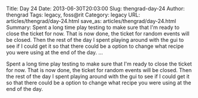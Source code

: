 Title: Day 24
Date: 2013-06-30T20:03:00
Slug: thengrad-day-24
Author: thengrad
Tags: legacy, foss@rit
Category: legacy
URL: articles/thengrad/day-24.html
save_as: articles/thengrad/day-24.html
Summary: Spent a long time play testing to make sure that I'm ready to close the ticket for now. That is now done, the ticket for random events will be closed. Then the rest of the day I spent playing around with the gui to see if I could get it so that there could be a option to change what recipe you were using at the end of the day.   ... 

Spent a long time play testing to make sure that I'm ready to close the ticket
for now. That is now done, the ticket for random events will be closed. Then
the rest of the day I spent playing around with the gui to see if I could get
it so that there could be a option to change what recipe you were using at the
end of the day.

